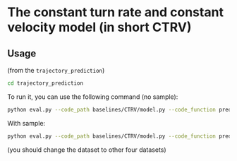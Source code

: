 # The constant turn rate and constant velocity model (in short CTRV)


## Usage


(from the `trajectory_prediction`)
```bash
cd trajectory_prediction
```

To run it, you can use the following command (no sample):
```bash
python eval.py --code_path baselines/CTRV/model.py --code_function predict_trajectory --code_args "{'sample':False}" --test --dataset eth
```

With sample:
```bash
python eval.py --code_path baselines/CTRV/model.py --code_function predict_trajectory --code_args "{'sample':True}" --test --dataset eth
```

(you should change the dataset to other four datasets)
